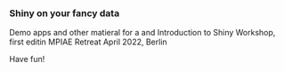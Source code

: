 ### Shiny on your fancy data 

Demo apps and other matieral for a and Introduction to Shiny Workshop, first editin MPIAE Retreat April 2022, Berlin

Have fun!

